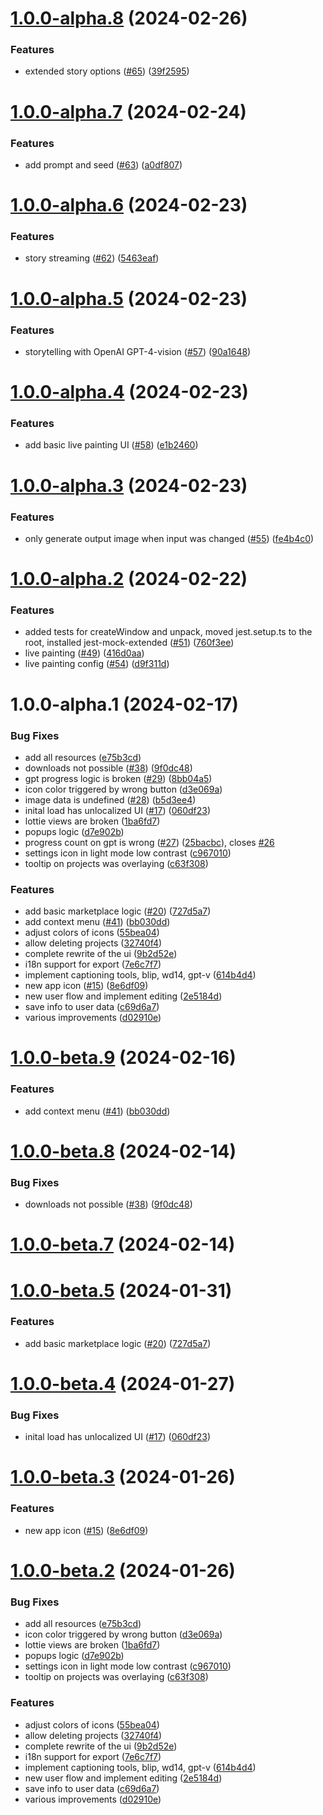 # [1.0.0-alpha.8](https://github.com/blib-la/captain/compare/v1.0.0-alpha.7...v1.0.0-alpha.8) (2024-02-26)


### Features

* extended story options ([#65](https://github.com/blib-la/captain/issues/65)) ([39f2595](https://github.com/blib-la/captain/commit/39f2595e2c714b24265ad2c13fde8bab3f03d03c))

# [1.0.0-alpha.7](https://github.com/blib-la/captain/compare/v1.0.0-alpha.6...v1.0.0-alpha.7) (2024-02-24)


### Features

* add prompt and seed ([#63](https://github.com/blib-la/captain/issues/63)) ([a0df807](https://github.com/blib-la/captain/commit/a0df8073b481a4d85c6e8e53253e0570a682d13a))

# [1.0.0-alpha.6](https://github.com/blib-la/captain/compare/v1.0.0-alpha.5...v1.0.0-alpha.6) (2024-02-23)


### Features

* story streaming ([#62](https://github.com/blib-la/captain/issues/62)) ([5463eaf](https://github.com/blib-la/captain/commit/5463eaf1e98747b715cfbda412c222ac2128120f))

# [1.0.0-alpha.5](https://github.com/blib-la/captain/compare/v1.0.0-alpha.4...v1.0.0-alpha.5) (2024-02-23)


### Features

* storytelling with OpenAI GPT-4-vision ([#57](https://github.com/blib-la/captain/issues/57)) ([90a1648](https://github.com/blib-la/captain/commit/90a164837eabe94822be72eedaedef236d6a9499))

# [1.0.0-alpha.4](https://github.com/blib-la/captain/compare/v1.0.0-alpha.3...v1.0.0-alpha.4) (2024-02-23)


### Features

* add basic live painting UI ([#58](https://github.com/blib-la/captain/issues/58)) ([e1b2460](https://github.com/blib-la/captain/commit/e1b24605b3df32a55f69400cf446c279b71d7b49))

# [1.0.0-alpha.3](https://github.com/blib-la/captain/compare/v1.0.0-alpha.2...v1.0.0-alpha.3) (2024-02-23)


### Features

* only generate output image when input was changed ([#55](https://github.com/blib-la/captain/issues/55)) ([fe4b4c0](https://github.com/blib-la/captain/commit/fe4b4c0acdfdd367bfb41019218233ae7cdbd794))

# [1.0.0-alpha.2](https://github.com/blib-la/captain/compare/v1.0.0-alpha.1...v1.0.0-alpha.2) (2024-02-22)


### Features

* added tests for createWindow and unpack, moved jest.setup.ts to the root, installed jest-mock-extended ([#51](https://github.com/blib-la/captain/issues/51)) ([760f3ee](https://github.com/blib-la/captain/commit/760f3ee3c2a538cf15801323950beb28b64c8953))
* live painting ([#49](https://github.com/blib-la/captain/issues/49)) ([416d0aa](https://github.com/blib-la/captain/commit/416d0aa9706bd766e9fea8cc43b11d28dafa3f45))
* live painting config ([#54](https://github.com/blib-la/captain/issues/54)) ([d9f311d](https://github.com/blib-la/captain/commit/d9f311dc8f88856df8b7578c01c1276e600a2045))

# 1.0.0-alpha.1 (2024-02-17)


### Bug Fixes

* add all resources ([e75b3cd](https://github.com/blib-la/captain/commit/e75b3cdbeec5a06013434fcc38a8d84abdf365f0))
* downloads not possible ([#38](https://github.com/blib-la/captain/issues/38)) ([9f0dc48](https://github.com/blib-la/captain/commit/9f0dc482d77b697ffafe34f67ab22578a2fde242))
* gpt progress logic is broken ([#29](https://github.com/blib-la/captain/issues/29)) ([8bb04a5](https://github.com/blib-la/captain/commit/8bb04a510725bc8fc62c4714556e6ef353a9f096))
* icon color triggered by wrong button ([d3e069a](https://github.com/blib-la/captain/commit/d3e069a6418a10bff9366bf3b4fe4217cd9f7913))
* image data is undefined ([#28](https://github.com/blib-la/captain/issues/28)) ([b5d3ee4](https://github.com/blib-la/captain/commit/b5d3ee44442db9fd3dd00b1c119e1312b8fddecf))
* inital load has unlocalized UI ([#17](https://github.com/blib-la/captain/issues/17)) ([060df23](https://github.com/blib-la/captain/commit/060df231dcf345ef7f0f7f60115e932405c12483))
* lottie views are broken ([1ba6fd7](https://github.com/blib-la/captain/commit/1ba6fd776fdf3aa66655b3b0b0c3d67b98cbe2ad))
* popups logic ([d7e902b](https://github.com/blib-la/captain/commit/d7e902b04423452c797621343a574e3a4350eb00))
* progress count on gpt is wrong ([#27](https://github.com/blib-la/captain/issues/27)) ([25bacbc](https://github.com/blib-la/captain/commit/25bacbce8994bf6b7a3f227fd955bcc435c05e16)), closes [#26](https://github.com/blib-la/captain/issues/26)
* settings icon in light mode low contrast ([c967010](https://github.com/blib-la/captain/commit/c967010e2653e789137a31c2e6f4494a8590f4a7))
* tooltip on projects was overlaying ([c63f308](https://github.com/blib-la/captain/commit/c63f3089258f409a7f355e29f70997d1e412043a))


### Features

* add basic marketplace logic ([#20](https://github.com/blib-la/captain/issues/20)) ([727d5a7](https://github.com/blib-la/captain/commit/727d5a7b61d5def0f889b0f626d94c96db1b96cd))
* add context menu ([#41](https://github.com/blib-la/captain/issues/41)) ([bb030dd](https://github.com/blib-la/captain/commit/bb030ddffd8c3f29f2cc168d384729449502c59e))
* adjust colors of icons ([55bea04](https://github.com/blib-la/captain/commit/55bea04fe05887868161f7d5bbbc11bf38e9effd))
* allow deleting projects ([32740f4](https://github.com/blib-la/captain/commit/32740f4f6c862c760c52b6541351cdc9ffd7a884))
* complete rewrite of the ui ([9b2d52e](https://github.com/blib-la/captain/commit/9b2d52eb6858afc84b82374cd977ee2043ddeaf1))
* i18n support for export ([7e6c7f7](https://github.com/blib-la/captain/commit/7e6c7f75952131fb152e228facfb90c8f4fa85fa))
* implement captioning tools, blip, wd14, gpt-v ([614b4d4](https://github.com/blib-la/captain/commit/614b4d41abafe15ac4df312adf2ebd4afa0daade))
* new app icon ([#15](https://github.com/blib-la/captain/issues/15)) ([8e6df09](https://github.com/blib-la/captain/commit/8e6df0984af7c1418a9497fcee09bc8358a470d6))
* new user flow and implement editing ([2e5184d](https://github.com/blib-la/captain/commit/2e5184da05c2a3674fd9edabe392f1beb9276bfc))
* save info to user data ([c69d6a7](https://github.com/blib-la/captain/commit/c69d6a77c7e75d275f369d6745a3136ac27d495f))
* various improvements ([d02910e](https://github.com/blib-la/captain/commit/d02910e54175ad45f7da3319821fd8206c2c57fd))

# [1.0.0-beta.9](https://github.com/blib-la/captain/compare/v1.0.0-beta.8...v1.0.0-beta.9) (2024-02-16)


### Features

* add context menu ([#41](https://github.com/blib-la/captain/issues/41)) ([bb030dd](https://github.com/blib-la/captain/commit/bb030ddffd8c3f29f2cc168d384729449502c59e))



# [1.0.0-beta.8](https://github.com/blib-la/captain/compare/v1.0.0-beta.7...v1.0.0-beta.8) (2024-02-14)


### Bug Fixes

* downloads not possible ([#38](https://github.com/blib-la/captain/issues/38)) ([9f0dc48](https://github.com/blib-la/captain/commit/9f0dc482d77b697ffafe34f67ab22578a2fde242))



# [1.0.0-beta.7](https://github.com/blib-la/captain/compare/v1.0.0-beta.6...v1.0.0-beta.7) (2024-02-14)



# [1.0.0-beta.5](https://github.com/blib-la/captain/compare/v1.0.0-beta.4...v1.0.0-beta.5) (2024-01-31)


### Features

* add basic marketplace logic ([#20](https://github.com/blib-la/captain/issues/20)) ([727d5a7](https://github.com/blib-la/captain/commit/727d5a7b61d5def0f889b0f626d94c96db1b96cd))



# [1.0.0-beta.4](https://github.com/blib-la/captain/compare/v1.0.0-beta.3...v1.0.0-beta.4) (2024-01-27)


### Bug Fixes

* inital load has unlocalized UI ([#17](https://github.com/blib-la/captain/issues/17)) ([060df23](https://github.com/blib-la/captain/commit/060df231dcf345ef7f0f7f60115e932405c12483))



# [1.0.0-beta.3](https://github.com/blib-la/captain/compare/v1.0.0-beta.2...v1.0.0-beta.3) (2024-01-26)


### Features

* new app icon ([#15](https://github.com/blib-la/captain/issues/15)) ([8e6df09](https://github.com/blib-la/captain/commit/8e6df0984af7c1418a9497fcee09bc8358a470d6))



# [1.0.0-beta.2](https://github.com/blib-la/captain/compare/v1.0.0-beta.1...v1.0.0-beta.2) (2024-01-26)


### Bug Fixes

* add all resources ([e75b3cd](https://github.com/blib-la/captain/commit/e75b3cdbeec5a06013434fcc38a8d84abdf365f0))
* icon color triggered by wrong button ([d3e069a](https://github.com/blib-la/captain/commit/d3e069a6418a10bff9366bf3b4fe4217cd9f7913))
* lottie views are broken ([1ba6fd7](https://github.com/blib-la/captain/commit/1ba6fd776fdf3aa66655b3b0b0c3d67b98cbe2ad))
* popups logic ([d7e902b](https://github.com/blib-la/captain/commit/d7e902b04423452c797621343a574e3a4350eb00))
* settings icon in light mode low contrast ([c967010](https://github.com/blib-la/captain/commit/c967010e2653e789137a31c2e6f4494a8590f4a7))
* tooltip on projects was overlaying ([c63f308](https://github.com/blib-la/captain/commit/c63f3089258f409a7f355e29f70997d1e412043a))


### Features

* adjust colors of icons ([55bea04](https://github.com/blib-la/captain/commit/55bea04fe05887868161f7d5bbbc11bf38e9effd))
* allow deleting projects ([32740f4](https://github.com/blib-la/captain/commit/32740f4f6c862c760c52b6541351cdc9ffd7a884))
* complete rewrite of the ui ([9b2d52e](https://github.com/blib-la/captain/commit/9b2d52eb6858afc84b82374cd977ee2043ddeaf1))
* i18n support for export ([7e6c7f7](https://github.com/blib-la/captain/commit/7e6c7f75952131fb152e228facfb90c8f4fa85fa))
* implement captioning tools, blip, wd14, gpt-v ([614b4d4](https://github.com/blib-la/captain/commit/614b4d41abafe15ac4df312adf2ebd4afa0daade))
* new user flow and implement editing ([2e5184d](https://github.com/blib-la/captain/commit/2e5184da05c2a3674fd9edabe392f1beb9276bfc))
* save info to user data ([c69d6a7](https://github.com/blib-la/captain/commit/c69d6a77c7e75d275f369d6745a3136ac27d495f))
* various improvements ([d02910e](https://github.com/blib-la/captain/commit/d02910e54175ad45f7da3319821fd8206c2c57fd))
